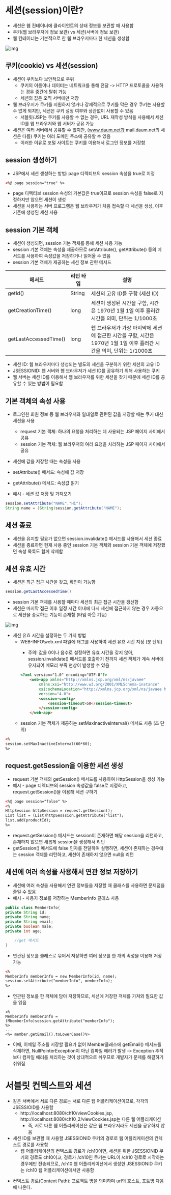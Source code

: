 # 세션(session)이란?
- 세션은 웹 컨테이너에 클라이언트의 상태 정보를 보관할 때 사용함 
- 쿠키(웹 브라우저에 정보 보관) vs 세션(서버에 정보 보관)
- 웹 컨테이너는 기본적으로 한 웹 브라우저마다 한 세션을 생성함

![img](https://user-images.githubusercontent.com/89081374/212525516-964941dc-47b2-4c6f-a904-c10c7138af4b.png)

## 쿠키(cookie) vs 세션(session)
- 세션이 쿠키보다 보안적으로 우위
  - 쿠키의 이름이나 데이터는 네트워크를 통해 전달 -> HTTP 프로토콜을 사용하는 경우 중간에 탈취 가능
  - 세션의 값은 오직 서버에만 저장
- 웹 브라우저가 쿠키를 지원하지 않거나 강제적으로 쿠키를 막은 경우 쿠키는 사용할 수 없게 되지만, 세션은 쿠키 설정 여부와 상관없이 사용할 수 있음
  - 서블릿/JSP는 쿠키를 사용할 수 없는 경우, URL 재작성 방식을 사용해서 세션 ID를 웹 브라우저와 웹 서버가 공유 가능
- 세션은 여러 서버에서 공유할 수 없지만, (www.daum,net과 mail.daum.net의 세션은 다름) 쿠키는 여러 도메인 주소에 공유할 수 있음
  - 이러한 이유로 포털 사이트는 쿠키를 이용해서 로그인 정보를 저장함

## session 생성하기
- JSP에서 세션 생성하는 방법: page 디렉티브의 session 속성을 true로 지정
```html
<%@ page session="true" %>
```
- page 디렉티브 session 속성의 기본값은 true이므로 session 속성을 false로 지정하지만 않으면 세션이 생성 
- 세션을 사용하는 서버 프로그램은 웹 브라우저가 처음 접속할 때 세션을 생성, 이후 기존에 생성된 세션 사용

## session 기본 객체
- 세션이 생성되면, session 기본 객체를 통해 세션 사용 가능 
- session 기본 객체는 속성을 제공하므로 setAttribute(), getAttribute() 등의 메서드를 사용하여 속성값을 저장하거나 읽어올 수 있음 
- session 기본 객체가 제공하는 세션 정보 관련 메서드

|메서드| 리턴 타입|	설명|
|-----|-------|----|
|getId() | String | 세션의 고유 ID를 구함 (세션 ID)|
|getCreationTime()|	long |세션이 생성된 시간을 구함, 시간은 1970년 1월 1일 이후 흘러간 시간을 의미, 단위는 1/1000초|
|getLastAccessedTime()|long| 웹 브라우저가 가장 마지막에 세션에 접근한 시간을 구함, 시간은 1970년 1월 1일 이후 흘러간 시간을 의미, 단위는 1/1000초|
- 세션 ID: 웹 브라우저마다 생성되는 별도의 세션을 구분하기 위한 세션의 고유 ID
- JSESSIONID: 웹 서버와 웹 브라우저가 세션 ID를 공유하기 위해 사용하는 쿠키 
- 웹 서버는 세션 ID를 이용해서 웹 브라우저를 위한 세션을 찾기 때문에 세션 ID를 공유할 수 있는 방법이 필요함

## 기본 객체의 속성 사용
- 로그인한 회원 정보 등 웹 브라우저와 일대일로 관련된 값을 저장할 때는 쿠키 대신 세션을 사용
  - request 기본 객체: 하나의 요청을 처리하는 데 사용되는 JSP 페이지 사이에서 공유
  - session 기본 객체: 웹 브라우저의 여러 요청을 처리하는 JSP 페이지 사이에서 공유
- 세션에 값을 저장할 때는 속성을 사용 
- setAttribute() 메서드: 속성에 값 저장 
- getAttribute() 메서드: 속성값 읽기

- 예시 - 세션 값 저장 및 가져오기
```java
session.setAttribute("NAME","Hi");
String name = (String)session.getAttribute("NAME");
```
## 세션 종료
- 세션을 유지할 필요가 없으면 session.invalidate() 메서드를 사용해서 세션 종료
- 세션을 종료하면 현재 사용 중인 session 기본 객체와 session 기본 객체에 저장했던 속성 목록도 함께 삭제함


## 세션 유효 시간
- 세션은 최근 접근 시간을 갖고, 확인이 가능함
```java
session.getLastAccessedTime()
```
- session 기본 객체를 사용할 때마다 세션의 최근 접근 시간을 갱신함
- 세션은 마지막 접근 이후 일정 시간 이내에 다시 세션에 접근하지 않는 경우 자동으로 세션을 종료하는 기능이 존재함 (타임 아웃 기능)

![img](https://user-images.githubusercontent.com/89081374/212525940-552fa979-c807-4b88-9d75-a36235875254.png)

- 세션 유효 시간을 설정하는 두 가지 방법
  - WEB-INFO\web.xml 파일에 <session-config> 태그를 사용하여 세션 유효 시간 지정 (분 단위)
     - 주의! <session-timeout> 값을 0이나 음수로 설정하면 유효 시간을 갖지 않아, session.invalidate() 메서드를 호출하기 전까지 세션 객체가 계속 서버에 유지되어 메모리 부족 현상이 발생할 수 있음
    ```html
    <?xml version="1.0" encoding="UTF-8"?>
        <web-app xmlns="http://xmlns.jcp.org/xml/ns/javaee"
            xmlns:xsi="http://www.w3.org/2001/XMLSchema-instance"
            xsi:schemaLocation="http://xmlns.jcp.org/xml/ns/javaee http://xmlns.jcp.org/xml/ns/javaee/web-app_4_0.xsd"
            version="4.0">
            <session-config>
                <session-timeout>50</session-timeout>
            </session-config>
        </web-app>
    ```
  - session 기본 객체가 제공하는 setMaxInactiveInterval() 메서드 사용 (초 단위)
```html
<%
session.setMaxInactiveInterval(60*60);
%>
```

## request.getSession을 이용한 세션 생성
- request 기본 객체의 getSession() 메서드를 사용하여 HttpSession을 생성 가능
- 예시 - page 디렉티브의 session 속성값을 false로 지정하고, request.getSession()을 이용해 세션 구하기
```html
<%@ page session="false" %>
<%
HttpSession httpSession = request.getSession();
List list = (List)httpSesssion.getAttribute("list");
list.add(productId);
%>
```
- request.getSession() 메서드는 session이 존재하면 해당 session을 리턴하고, 존재하지 않으면 새롭게 session을 생성해서 리턴
-  getSession() 메서드에 false 인자를 전달하여 실행하면, 세션이 존재하는 경우에는 session 객체를 리턴하고, 세션이 존재하지 않으면 null을 리턴

## 세션에 여러 속성을 사용해서 연관 정보 저장하기
- 세션에 여러 속성을 사용해서 연관 정보들을 저장할 때 클래스를 사용하면 문제점을 줄일 수 있음
- 예시 - 사용자 정보를 저장하는 MemberInfo 클래스 사용

```java
public class MemberInfo{
private String id;
private String name;
private String email;
private boolean male;
private int age;

    //get 메서드
}
```
- 연관된 정보를 클래스로 묶어서 저장하면 여러 정보를 한 개의 속성을 이용해 저장 가능
```html
<%
MemberInfo memberInfo = new MemberInfo(id, name);
session.setAttribute("memberInfo", memberInfo);
%>
```
-  연관된 정보를 한 객체에 담아 저장하므로, 세션에 저장한 객체를 가져와 필요한 값을 읽음

```
<%
MemberInfo memberInfo = (MbemberInfo)session.getAttribute("memberInfo");
%>
...
<%= member.getEmail().toLowerCase()%>
```
- 이때, 이메일 주소를 저장할 필요가 없어 Member클래스에 getEmail() 메서드를 삭제하면, NullPointerException이 아닌 컴파일 에러가 발생
-> Exception 추적보다 컴파일 에러를 처리하는 것이 상대적으로 쉬우므로 개발자가 문제를 해결하기 쉬워짐

# 서블릿 컨텍스트와 세션
- 같은 서버에서 서로 다른 경로는 서로 다른 웹 어플리케이션이므로, 각각의 JSESSIOID를 사용함
  - http://localhost:8080/ch10/viewCookies.jsp, http://localhost:8080/ch10_2/viewCookies.jsp는 다른 웹 어플리케이션
      - 즉, 서로 다른 웹 어플리케이션은 같은 웹 브라우저라도 세션을 공유하지 않음
- 세션 ID를 보관할 때 사용할 JSESSIONID 쿠키의 경로로 웹 어플리케이션의 컨텍스트 경로를 사용함
  - 웹 어플리케이션의 컨텍스트 경로가 /ch10이면, 세션을 위한 JSESSIONID 쿠키의 경로도 ch10이고,
    경로가 /ch10인 쿠키는 URL이 /ch10 경로로 시작하는 경우에만 전송되므로,
    /ch10 웹 어플리케이션에서 생성한 JSESSIONID 쿠키는 /ch10 웹 어플리케이션에서만 사용함
  
* 컨텍스트 경로(Context Path): 프로젝트 명을 의미하며 url의 호스트, 포트명 다음에 나온다.